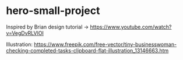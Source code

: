 # hero-small-project

Inspired by Brian design tutorial -> https://www.youtube.com/watch?v=VegDvRLVlOI

Illustration: https://www.freepik.com/free-vector/tiny-businesswoman-checking-completed-tasks-clipboard-flat-illustration_13146663.htm
